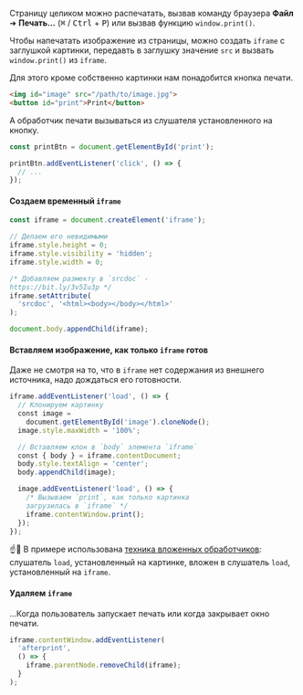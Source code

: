 Страницу целиком можно распечатать, вызвав команду браузера **Файл** ➜ **Печать…** (<kbd>⌘</kbd> / <kbd>Ctrl</kbd> + <kbd>P</kbd>) или вызвав функцию `window.print()`.

Чтобы напечатать изображение из страницы, можно создать `iframe` с заглушкой картинки, передавть в заглушку значение `src` и вызвать `window.print()` из `iframe`.

Для этого кроме собственно картинки нам понадобится кнопка печати.

```html
<img id="image" src="/path/to/image.jpg">
<button id="print">Print</button>
```

А обработчик печати вызываться из слушателя установленного на кнопку.

```js
const printBtn = document.getElementById('print');

printBtn.addEventListener('click', () => {
  // ...
});
```

#### Создаем временный `iframe`

```js
const iframe = document.createElement('iframe');

// Делаем его невидимыми
iframe.style.height = 0;
iframe.style.visibility = 'hidden';
iframe.style.width = 0;

/* Добавляем размекту в `srcdoc` -
https://bit.ly/3v5Iu3p */
iframe.setAttribute(
  'srcdoc', '<html><body></body></html>'
);

document.body.appendChild(iframe);
```

#### Вставляем изображение, как только `iframe` готов

Даже не смотря на то, что в `iframe` нет содержания из внешнего источника, надо дождаться его готовности.

```js
iframe.addEventListener('load', () => {
  // Клонируем картинку
  const image =
    document.getElementById('image').cloneNode();
  image.style.maxWidth = '100%';

  // Вставляем клон в `body` элемента `iframe`
  const { body } = iframe.contentDocument;
  body.style.textAlign = 'center';
  body.appendChild(image);

  image.addEventListener('load', () => {
    /* Вызываем `print`, как только картинка
    загрузилась в `iframe` */
    iframe.contentWindow.print();
  });
});
```

☝️🧐 В примере использована [техника вложенных обработчиков](#topic-nested-handlers): слушатель `load`, установленный на картинке, вложен в слушатель `load`, установленный на `iframe`.

#### Удаляем `iframe`

…Когда пользователь запускает печать или когда закрывает окно печати.

```js
iframe.contentWindow.addEventListener(
  'afterprint',
  () => {
    iframe.parentNode.removeChild(iframe);
  }
);
```
